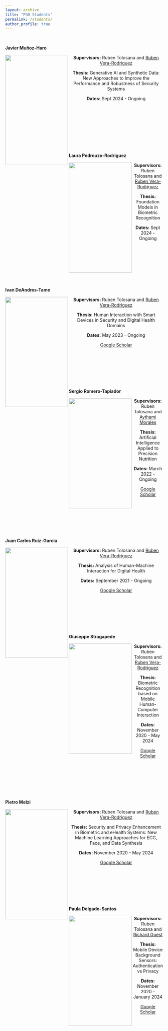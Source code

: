 ```yaml
---
layout: archive
title: "PhD Students"
permalink: /students/
author_profile: true
---
```


<br>

<p align="left"><b>Javier Muñoz-Haro</b></p>

<p> 
<img src="https://rubentolosana.github.io/images/javier.png" align="left" height="350" width="200"> 
<DIV align="center">
 <p>
 <p><b>Supervisors:</b> Ruben Tolosana and <a href="https://scholar.google.es/citations?user=KYMQ0tsAAAAJ&hl=en&oi=ao">Ruben Vera-Rodriguez</a>
 <p><b>Thesis:</b> Generative AI and Synthetic Data: New Approaches to Improve the Performance and Robustness of Security Systems
 <p><b>Dates:</b> Sept 2024 - Ongoing
 <p>
</p>

<br>
<br>
<br>
<br>
<br>

<br/>

<br>


<br>

<p align="left"><b>Laura Pedrouzo-Rodriguez</b></p>

<p> 
<img src="https://rubentolosana.github.io/images/laura.png" align="left" height="350" width="200"> 
<DIV align="center">
 <p>
 <p><b>Supervisors:</b> Ruben Tolosana and <a href="https://scholar.google.es/citations?user=KYMQ0tsAAAAJ&hl=en&oi=ao">Ruben Vera-Rodriguez</a>
 <p><b>Thesis:</b> Foundation Models in Biometric Recognition
 <p><b>Dates:</b> Sept 2024 - Ongoing
 <p>
</p>

<br>
<br>
<br>
<br>
<br>

<br/>

<br>

<p align="left"><b>Ivan DeAndres-Tame</b></p>

<p> 
<img src="https://rubentolosana.github.io/images/ivan_2024.jpeg" align="left" height="350" width="200"> 
<DIV align="center">
 <p>
 <p><b>Supervisors:</b> Ruben Tolosana and <a href="https://scholar.google.es/citations?user=KYMQ0tsAAAAJ&hl=en&oi=ao">Ruben Vera-Rodriguez</a>
 <p><b>Thesis:</b> Human Interaction with Smart Devices in Security and Digital Health Domains
 <p><b>Dates:</b> May 2023 - Ongoing
 <p><a href="https://scholar.google.com/citations?user=4ulTK3wAAAAJ&hl=en">Google Scholar</a>
</p>

<br>
<br>
<br>
<br>
<br>

<br/>


<p align="left"><b>Sergio Romero-Tapiador</b></p>

<p> 
<img src="https://rubentolosana.github.io/images/sergio.PNG" align="left" height="350" width="200"> 
<DIV align="center">
 <p>
 <p><b>Supervisors:</b> Ruben Tolosana and <a href="https://aythami.me/">Aythami Morales</a>
 <p><b>Thesis:</b> Artificial Intelligence Applied to Precision Nutrition
 <p><b>Dates:</b> March 2022 - Ongoing
 <p><a href="https://scholar.google.es/citations?user=fjh1KJUAAAAJ&hl=es&oi=ao">Google Scholar</a>
</p>

<br>
<br>
<br>
<br>
<br>

 <br/>


<p align="left"><b>Juan Carlos Ruiz-Garcia</b></p>

<p> 
<img src="https://rubentolosana.github.io/images/juancarlos.PNG" align="left" height="350" width="200"> 
<DIV align="center">
 <p>
 <p><b>Supervisors:</b> Ruben Tolosana and <a href="https://scholar.google.es/citations?user=KYMQ0tsAAAAJ&hl=en&oi=ao">Ruben Vera-Rodriguez</a>
 <p><b>Thesis:</b> Analysis of Human-Machine Interaction for Digital Health
 <p><b>Dates:</b> September 2021 - Ongoing
 <p><a href="https://scholar.google.es/citations?user=CTaqwlYAAAAJ&hl=es&oi=ao">Google Scholar</a>
</p>

<br>
<br>
<br>
<br>
<br>
 
 <br/>




<p align="left"><b>Giuseppe Stragapede</b></p>

<p> 
<img src="https://rubentolosana.github.io/images/giuseppe.jpg" align="left" height="350" width="200"> 
<DIV align="center">
 <p>
 <p><b>Supervisors:</b> Ruben Tolosana and <a href="https://scholar.google.es/citations?user=KYMQ0tsAAAAJ&hl=en&oi=ao">Ruben Vera-Rodriguez</a>
 <p><b>Thesis:</b> Biometric Recognition based on Mobile Human-Computer Interaction
 <p><b>Dates:</b> November 2020 - May 2024
 <p><a href="https://scholar.google.es/citations?user=98KBPccAAAAJ&hl=en&oi=ao">Google Scholar</a>
</p>

<br>
<br>
<br>
<br>
<br>

<br/>


<p align="left"><b>Pietro Melzi</b></p>

<p> 
<img src="https://rubentolosana.github.io/images/pietror.PNG" align="left" height="350" width="200"> 
<DIV align="center">
 <p>
 <p><b>Supervisors:</b> Ruben Tolosana and <a href="https://scholar.google.es/citations?user=KYMQ0tsAAAAJ&hl=en&oi=ao">Ruben Vera-Rodriguez</a>
 <p><b>Thesis:</b> Security and Privacy Enhancement in Biometric and eHealth Systems: New Machine Learning Approaches for ECG, Face, and Data Synthesis
 <p><b>Dates:</b> November 2020 - May 2024 
 <p><a href="https://scholar.google.es/citations?user=iGAKK84AAAAJ&hl=en&oi=ao">Google Scholar</a>
</p>

<br>
<br>
<br>
<br>
<br>

<br/>


<p align="left"><b>Paula Delgado-Santos</b></p>

<p> 
<img src="https://rubentolosana.github.io/images/paula.jpg" align="left" height="350" width="200"> 
<DIV align="center">
 <p>
 <p><b>Supervisors:</b> Ruben Tolosana and <a href="https://www.kent.ac.uk/engineering/people/669/guest-richard">Richard Guest</a>
 <p><b>Thesis:</b> Mobile Device Background Sensors: Authentication vs Privacy
 <p><b>Dates:</b> November 2020 - January 2024 
 <p><a href="https://scholar.google.es/citations?hl=en&user=-UgABOgAAAAJ">Google Scholar</a> 
</p>

<br>
<br>
<br>

<br/>





